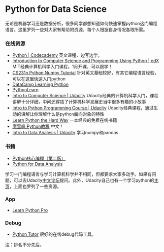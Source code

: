 # Python for Data Science

无论是机器学习还是数据分析，很多同学都想知道如何快速掌握python这门编程语言。这里罗列一些对大家有帮助的资源，每个人根据自身情况各取所需。

### 在线资源

- [Python | Codecademy](https://www.codecademy.com/learn/python) 英文课程，边写边学。
- [Introduction to Computer Science and Programming Using Python | edX](https://www.edx.org/course/introduction-computer-science-mitx-6-00-1x-9)
MIT经典计算机科学入门课程，1月开课，可以跟学！
- [CS231n Python Numpy Tutorial](http://cs231n.github.io/python-numpy-tutorial/) 针对英文基础较好，有其它编程语言经验，可以在这里快速入门python
- [DataCamp Learning Python](https://www.datacamp.com/)
- [PythonLearn](http://www.pythonlearn.com/)
- [Intro to Computer Science | Udacity](https://www.udacity.com/course/intro-to-computer-science--cs101) Udacity经典的计算机科学入门，课程讲解十分详细，中间还穿插了计算机科学发展史当中很多有趣的小故事
- [Intro to Python Programming Course | Udacity](https://cn.udacity.com/course/programming-foundations-with-python--ud036) Udacity经典课程，通过生动的讲解让你理解什么是python面向对象的特性
- [Learn Python the Hard Way](https://learnpythonthehardway.org/book/) 一本经典的免费在线书籍
- [廖雪峰 Python教程](http://www.liaoxuefeng.com/wiki/0014316089557264a6b348958f449949df42a6d3a2e542c000) 中文！
- [Intro to Data Analysis | Udacity](https://cn.udacity.com/course/intro-to-data-analysis--ud170) 学习numpy和pandas


### 书籍

- [Python核心编程（第二版）](https://book.douban.com/subject/3112503/)
- [Python for Data Analysis](https://book.douban.com/subject/25779298/)


学习一门编程语言与学习计算机科学并不相同，但都要求大家多动手。如果有问题，可以去Udacity[中文论坛](http://discussions.youdaxue.com/c/standalone-courses)提问。此外，Udacity自己也有一个学习python的[主页](https://www.udacity.com/learn/python)，上面也罗列了一些资源。

### App

- [Learn Python Pro](https://itunes.apple.com/us/app/learn-python-pro/id953972812?mt=8)

### Debug

- [Python Tutor](http://www.pythontutor.com/visualize.html) 很好的在线debug代码工具。

注：排名不分先后。
